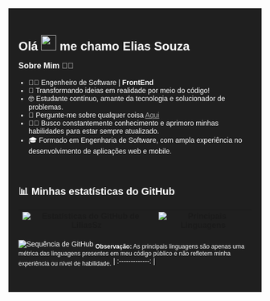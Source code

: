 <div style="background-color: #1f1f1f; padding: 20px; font-family: Arial, sans-serif; color: #fff;">

  <h1 style="font-size: 24px; font-weight: bold;">Olá <img src="https://raw.githubusercontent.com/MartinHeinz/MartinHeinz/master/wave.gif" width="30px"> me chamo Elias Souza</h1>

  <p style="font-size: 16px; font-weight: bold;">Sobre Mim 👨‍💻</p>
  <ul style="font-size: 14px; list-style-type: disc; padding-left: 20px;">
    <li>👨‍💻 Engenheiro de Software | <b>FrontEnd</b></li>
    <li>📜 Transformando ideias em realidade por meio do código!</li>
    <li>🤓 Estudante contínuo, amante da tecnologia e solucionador de problemas.</li>
    <li>💬 Pergunte-me sobre qualquer coisa <a href="https://github.com/liliassz/liliassz/issues" style="color: #aaa;">Aqui</a></li>
    <li>👨‍🎓 Busco constantemente conhecimento e aprimoro minhas habilidades para estar sempre atualizado.</li>
    <li>🎓 Formado em Engenharia de Software, com ampla experiência no desenvolvimento de aplicações web e mobile.</li>
  </ul>

  <br>

  <h2 style="font-size: 20px; font-weight: bold;">📊 Minhas estatísticas do GitHub</h2>

  | ![Estatísticas do GitHub de LiliasSz](https://github-readme-stats.vercel.app/api?username=liliassz&show_icons=true&theme=tokyonight&) | ![Principais Linguagens](https://github-readme-stats.vercel.app/api/top-langs/?username=liliassz&layout=donut&theme=tokyonight&langs_count=5&title=Principais%20Linguagens) | 
  | :-------------: | :-------------: |
  
![Sequência de GitHub](https://github-readme-streak-stats.herokuapp.com?user=liliassz&theme=tokyonight&dates=05DD3C)
<sub style="font-size: 12px;"><b>Observação:</b> As principais linguagens são apenas uma métrica das linguagens presentes em meu código público e não refletem minha experiência ou nível de habilidade.</sub> |
:-------------: |


  <br>

</div>
